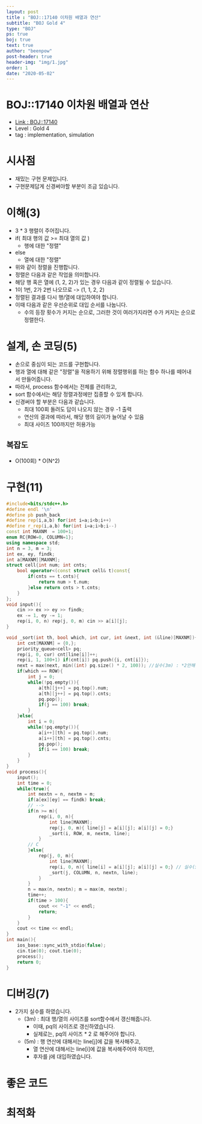 ```yaml
---
layout: post
title : "BOJ::17140 이차원 배열과 연산"
subtitle: "BOJ Gold 4"
type: "BOJ"
ps: true
boj: true
text: true
author: "beenpow"
post-header: true
header-img: "img/1.jpg"
order: 1
date: "2020-05-02"
---
```

# BOJ::17140 이차원 배열과 연산
- [Link : BOJ::17140](https://www.acmicpc.net/problem/17140)
- Level : Gold 4
- tag : implementation, simulation

# 시사점
- 재밌는 구현 문제입니다.
- 구현문제답게 신경써야할 부분이 조금 있습니다.

# 이해(3)
- 3 * 3 행렬이 주어집니다.
- if( 최대 행의 값 >= 최대 열의 값 ) 
  - 행에 대한 "정렬"
- else
  - 열에 대한 "정렬"
- 위와 같이 정렬을 진행합니다.
- 정렬은 다음과 같은 작업을 의미합니다.
- 해당 행 혹은 열에 (1, 2, 2)가 있는 경우 다음과 같이 정렬될 수 있습니다.
- 1이 1번, 2가 2번 나오므로 -> (1, 1, 2, 2)
- 정렬된 결과를 다시 행/열에 대입하여야 합니다.
- 이때 다음과 같은 우선순위로 대입 순서를 나눕니다.
  - 수의 등장 횟수가 커지는 순으로, 그러한 것이 여러가지라면 수가 커지는 순으로 정렬한다.
 

# 설계, 손 코딩(5)
- 손으로 중심이 되는 코드를 구현합니다.
- 행과 열에 대해 같은 "정렬"을 적용하기 위해 정렬행위를 하는 함수 하나를 떼어내서 만들어줍니다.
- 따라서, process 함수에서는 전체를 관리하고,
- sort 함수에서는 해당 정렬과정에만 집중할 수 있게 합니다.
- 신경써야 할 부분은 다음과 같습니다.
  - 최대 100회 돌려도 답이 나오지 않는 경우 -1 출력
  - 연산의 결과에 따라서, 해당 행의 길이가 늘어날 수 있음
  - 최대 사이즈 100까지만 허용가능

## 복잡도
- O(100회) * O(N^2)

# 구현(11)

```cpp
#include<bits/stdc++.h>
#define endl '\n'
#define pb push_back
#define rep(i,a,b) for(int i=a;i<b;i++)
#define r_rep(i,a,b) for(int i=a;i>b;i--)
const int MAXNM  = 100+1;
enum RC{ROW=0, COLUMN=1};
using namespace std;
int n = 3, m = 3;
int ex, ey, findk;
int a[MAXNM][MAXNM];
struct cell{int num; int cnts;
    bool operator<(const struct cell& t)const{
        if(cnts == t.cnts){
            return num > t.num;
        }else return cnts > t.cnts;
    }
};
void input(){
    cin >> ex >> ey >> findk;
    ex -= 1, ey -= 1;
    rep(i, 0, n) rep(j, 0, m) cin >> a[i][j];
}

void _sort(int th, bool which, int cur, int &next, int (&line)[MAXNM]){
    int cnt[MAXNM] = {0,};
    priority_queue<cell> pq;
    rep(i, 0, cur) cnt[line[i]]++;
    rep(i, 1, 100+1) if(cnt[i]) pq.push({i, cnt[i]});
    next = max(next, min((int) pq.size() * 2, 100)); //실수(3m) : *2안해줌
    if(which == ROW){
        int j = 0;
        while(!pq.empty()){
            a[th][j++] = pq.top().num;
            a[th][j++] = pq.top().cnts;
            pq.pop();
            if(j == 100) break;
        }
    }else{
        int i = 0;
        while(!pq.empty()){
            a[i++][th] = pq.top().num;
            a[i++][th] = pq.top().cnts;
            pq.pop();
            if(i == 100) break;
        }
    }
}
void process(){
    input();
    int time = 0;
    while(true){
        int nextn = n, nextm = m;
        if(a[ex][ey] == findk) break;
        // -->
        if(n >= m){
            rep(i, 0, n){
                int line[MAXNM];
                rep(j, 0, m){ line[j] = a[i][j]; a[i][j] = 0;}
                _sort(i, ROW, m, nextm, line);
            }
        // C
        }else{
            rep(j, 0, m){
                int line[MAXNM];
                rep(i, 0, n){ line[i] = a[i][j]; a[i][j] = 0;} // 실수(5m) : line[j]에 대입
                _sort(j, COLUMN, n, nextn, line);
            }
        }
        n = max(n, nextn); m = max(m, nextm);
        time++;
        if(time > 100){
            cout << "-1" << endl;
            return;
        }
    }
    cout << time << endl;
}
int main(){
    ios_base::sync_with_stdio(false);
    cin.tie(0); cout.tie(0);
    process();
    return 0;
}
```

# 디버깅(7)
- 2가지 실수를 하였습니다.
  - (3m) : 최대 행/열의 사이즈를 sort함수에서 갱신해줍니다.
    - 이때, pq의 사이즈로 갱신하였습니다.
    - 실제로는, pq의 사이즈 * 2 로 해주어야 합니다.
  - (5m) : 행 연산에 대해서는 line[j]에 값을 복사해주고,
    - 열 연산에 대해서는 line[i]에 값을 복사해주어야 하지만,
    - 후자를 j에 대입하였습니다.

# 좋은 코드

# 최적화
